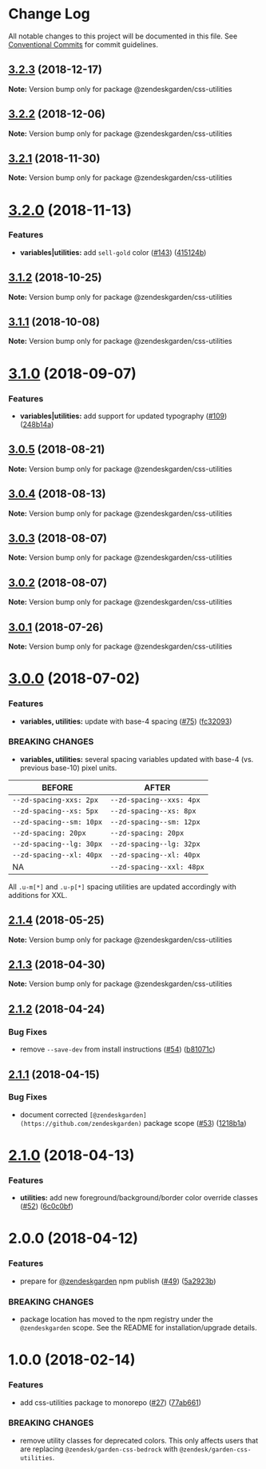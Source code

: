 # Change Log

All notable changes to this project will be documented in this file.
See [Conventional Commits](https://conventionalcommits.org) for commit guidelines.

## [3.2.3](https://github.com/zendeskgarden/css-components/compare/@zendeskgarden/css-utilities@3.2.2...@zendeskgarden/css-utilities@3.2.3) (2018-12-17)

**Note:** Version bump only for package @zendeskgarden/css-utilities





## [3.2.2](https://github.com/zendeskgarden/css-components/compare/@zendeskgarden/css-utilities@3.2.1...@zendeskgarden/css-utilities@3.2.2) (2018-12-06)

**Note:** Version bump only for package @zendeskgarden/css-utilities





## [3.2.1](https://github.com/zendeskgarden/css-components/compare/@zendeskgarden/css-utilities@3.2.0...@zendeskgarden/css-utilities@3.2.1) (2018-11-30)

**Note:** Version bump only for package @zendeskgarden/css-utilities





# [3.2.0](https://github.com/zendeskgarden/css-components/compare/@zendeskgarden/css-utilities@3.1.2...@zendeskgarden/css-utilities@3.2.0) (2018-11-13)


### Features

* **variables|utilities:** add `sell-gold` color ([#143](https://github.com/zendeskgarden/css-components/issues/143)) ([415124b](https://github.com/zendeskgarden/css-components/commit/415124b))





## [3.1.2](https://github.com/zendeskgarden/css-components/compare/@zendeskgarden/css-utilities@3.1.1...@zendeskgarden/css-utilities@3.1.2) (2018-10-25)

**Note:** Version bump only for package @zendeskgarden/css-utilities





## [3.1.1](https://github.com/zendeskgarden/css-components/compare/@zendeskgarden/css-utilities@3.1.0...@zendeskgarden/css-utilities@3.1.1) (2018-10-08)

**Note:** Version bump only for package @zendeskgarden/css-utilities





<a name="3.1.0"></a>
# [3.1.0](https://github.com/zendeskgarden/css-components/compare/@zendeskgarden/css-utilities@3.0.5...@zendeskgarden/css-utilities@3.1.0) (2018-09-07)


### Features

* **variables|utilities:** add support for updated typography ([#109](https://github.com/zendeskgarden/css-components/issues/109)) ([248b14a](https://github.com/zendeskgarden/css-components/commit/248b14a))





<a name="3.0.5"></a>
## [3.0.5](https://github.com/zendeskgarden/css-components/compare/@zendeskgarden/css-utilities@3.0.4...@zendeskgarden/css-utilities@3.0.5) (2018-08-21)

**Note:** Version bump only for package @zendeskgarden/css-utilities





<a name="3.0.4"></a>
## [3.0.4](https://github.com/zendeskgarden/css-components/compare/@zendeskgarden/css-utilities@3.0.3...@zendeskgarden/css-utilities@3.0.4) (2018-08-13)

**Note:** Version bump only for package @zendeskgarden/css-utilities





<a name="3.0.3"></a>
## [3.0.3](https://github.com/zendeskgarden/css-components/compare/@zendeskgarden/css-utilities@3.0.2...@zendeskgarden/css-utilities@3.0.3) (2018-08-07)




**Note:** Version bump only for package @zendeskgarden/css-utilities

<a name="3.0.2"></a>
## [3.0.2](https://github.com/zendeskgarden/css-components/compare/@zendeskgarden/css-utilities@3.0.1...@zendeskgarden/css-utilities@3.0.2) (2018-08-07)




**Note:** Version bump only for package @zendeskgarden/css-utilities

<a name="3.0.1"></a>
## [3.0.1](https://github.com/zendeskgarden/css-components/compare/@zendeskgarden/css-utilities@3.0.0...@zendeskgarden/css-utilities@3.0.1) (2018-07-26)




**Note:** Version bump only for package @zendeskgarden/css-utilities

<a name="3.0.0"></a>
# [3.0.0](https://github.com/zendeskgarden/css-components/compare/@zendeskgarden/css-utilities@2.1.4...@zendeskgarden/css-utilities@3.0.0) (2018-07-02)


### Features

* **variables, utilities:** update with base-4 spacing ([#75](https://github.com/zendeskgarden/css-components/issues/75)) ([fc32093](https://github.com/zendeskgarden/css-components/commit/fc32093))


### BREAKING CHANGES

* **variables, utilities:** several spacing variables updated with base-4 (vs. previous base-10) pixel units.

| BEFORE | AFTER |
| -------- | ------- |
| `--zd-spacing-xxs: 2px` | `--zd-spacing--xxs: 4px` |
| `--zd-spacing--xs: 5px` | `--zd-spacing--xs: 8px` |
| `--zd-spacing--sm: 10px` | `--zd-spacing--sm: 12px` |
| `--zd-spacing: 20px` | `--zd-spacing: 20px` |
| `--zd-spacing--lg: 30px` | `--zd-spacing--lg: 32px` |
| `--zd-spacing--xl: 40px` | `--zd-spacing--xl: 40px` |
| NA | `--zd-spacing--xxl: 48px` |

All `.u-m[*]` and `.u-p[*]` spacing utilities are updated accordingly with additions for XXL.




<a name="2.1.4"></a>
## [2.1.4](https://github.com/zendeskgarden/css-components/compare/@zendeskgarden/css-utilities@2.1.3...@zendeskgarden/css-utilities@2.1.4) (2018-05-25)




**Note:** Version bump only for package @zendeskgarden/css-utilities

<a name="2.1.3"></a>
## [2.1.3](https://github.com/zendeskgarden/css-components/compare/@zendeskgarden/css-utilities@2.1.2...@zendeskgarden/css-utilities@2.1.3) (2018-04-30)




**Note:** Version bump only for package @zendeskgarden/css-utilities

<a name="2.1.2"></a>
## [2.1.2](https://github.com/zendeskgarden/css-components/compare/@zendeskgarden/css-utilities@2.1.1...@zendeskgarden/css-utilities@2.1.2) (2018-04-24)


### Bug Fixes

* remove `--save-dev` from install instructions ([#54](https://github.com/zendeskgarden/css-components/issues/54)) ([b81071c](https://github.com/zendeskgarden/css-components/commit/b81071c))




<a name="2.1.1"></a>
## [2.1.1](https://github.com/zendeskgarden/css-components/compare/@zendeskgarden/css-utilities@2.1.0...@zendeskgarden/css-utilities@2.1.1) (2018-04-15)


### Bug Fixes

* document corrected `[@zendeskgarden](https://github.com/zendeskgarden)` package scope ([#53](https://github.com/zendeskgarden/css-components/issues/53)) ([1218b1a](https://github.com/zendeskgarden/css-components/commit/1218b1a))




<a name="2.1.0"></a>
# [2.1.0](https://github.com/zendeskgarden/css-components/compare/@zendeskgarden/css-utilities@2.0.0...@zendeskgarden/css-utilities@2.1.0) (2018-04-13)


### Features

* **utilities:** add new foreground/background/border color override classes ([#52](https://github.com/zendeskgarden/css-components/issues/52)) ([6c0c0bf](https://github.com/zendeskgarden/css-components/commit/6c0c0bf))




<a name="2.0.0"></a>
# 2.0.0 (2018-04-12)


### Features

* prepare for [@zendeskgarden](https://github.com/zendeskgarden) npm publish ([#49](https://github.com/zendeskgarden/css-components/issues/49)) ([5a2923b](https://github.com/zendeskgarden/css-components/commit/5a2923b))


### BREAKING CHANGES

* package location has moved to the npm registry under the `@zendeskgarden` scope. See the README for installation/upgrade details.




<a name="1.0.0"></a>
# 1.0.0 (2018-02-14)


### Features

* add css-utilities package to monorepo ([#27](https://github.com/zendeskgarden/css-components/issues/27)) ([77ab661](https://github.com/zendeskgarden/css-components/commit/77ab661))


### BREAKING CHANGES

* remove utility classes for deprecated colors. This only affects users that are replacing `@zendesk/garden-css-bedrock` with `@zendesk/garden-css-utilities`.
